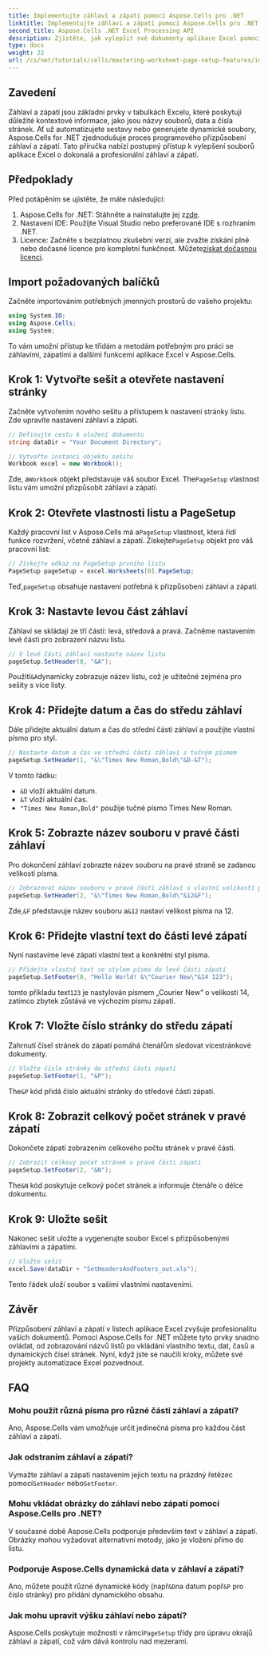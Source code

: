 ```yaml
---
title: Implementujte záhlaví a zápatí pomocí Aspose.Cells pro .NET
linktitle: Implementujte záhlaví a zápatí pomocí Aspose.Cells pro .NET
second_title: Aspose.Cells .NET Excel Processing API
description: Zjistěte, jak vylepšit své dokumenty aplikace Excel pomocí programového přizpůsobení záhlaví a zápatí pomocí Aspose.Cells pro .NET. Tento komplexní průvodce vás provede každým krokem – od nastavení sešitu až po dynamické vkládání názvu listu.
type: docs
weight: 22
url: /cs/net/tutorials/cells/mastering-worksheet-page-setup-features/implement-header-footer/
---
```

## Zavedení

Záhlaví a zápatí jsou základní prvky v tabulkách Excelu, které poskytují důležité kontextové informace, jako jsou názvy souborů, data a čísla stránek. Ať už automatizujete sestavy nebo generujete dynamické soubory, Aspose.Cells for .NET zjednodušuje proces programového přizpůsobení záhlaví a zápatí. Tato příručka nabízí postupný přístup k vylepšení souborů aplikace Excel o dokonalá a profesionální záhlaví a zápatí.

## Předpoklady

Před potápěním se ujistěte, že máte následující:

1.  Aspose.Cells for .NET: Stáhněte a nainstalujte jej z[zde](https://releases.aspose.com/cells/net/).
2. Nastavení IDE: Použijte Visual Studio nebo preferované IDE s rozhraním .NET.
3.  Licence: Začněte s bezplatnou zkušební verzí, ale zvažte získání plné nebo dočasné licence pro kompletní funkčnost. Můžete[získat dočasnou licenci](https://purchase.aspose.com/temporary-license/).

## Import požadovaných balíčků

Začněte importováním potřebných jmenných prostorů do vašeho projektu:

```csharp
using System.IO;
using Aspose.Cells;
using System;
```

To vám umožní přístup ke třídám a metodám potřebným pro práci se záhlavími, zápatími a dalšími funkcemi aplikace Excel v Aspose.Cells.

## Krok 1: Vytvořte sešit a otevřete nastavení stránky

Začněte vytvořením nového sešitu a přístupem k nastavení stránky listu. Zde upravíte nastavení záhlaví a zápatí.

```csharp
// Definujte cestu k uložení dokumentu
string dataDir = "Your Document Directory";

// Vytvořte instanci objektu sešitu
Workbook excel = new Workbook();
```

 Zde, a`Workbook` objekt představuje váš soubor Excel. The`PageSetup` vlastnost listu vám umožní přizpůsobit záhlaví a zápatí.

## Krok 2: Otevřete vlastnosti listu a PageSetup

 Každý pracovní list v Aspose.Cells má a`PageSetup` vlastnost, která řídí funkce rozvržení, včetně záhlaví a zápatí. Získejte`PageSetup` objekt pro váš pracovní list:

```csharp
// Získejte odkaz na PageSetup prvního listu
PageSetup pageSetup = excel.Worksheets[0].PageSetup;
```

 Teď,`pageSetup` obsahuje nastavení potřebná k přizpůsobení záhlaví a zápatí.

## Krok 3: Nastavte levou část záhlaví

Záhlaví se skládají ze tří částí: levá, středová a pravá. Začněme nastavením levé části pro zobrazení názvu listu.

```csharp
// V levé části záhlaví nastavte název listu
pageSetup.SetHeader(0, "&A");
```

 Použití`&A`dynamicky zobrazuje název listu, což je užitečné zejména pro sešity s více listy.

## Krok 4: Přidejte datum a čas do středu záhlaví

Dále přidejte aktuální datum a čas do střední části záhlaví a použijte vlastní písmo pro styl.

```csharp
// Nastavte datum a čas ve střední části záhlaví s tučným písmem
pageSetup.SetHeader(1, "&\"Times New Roman,Bold\"&D-&T");
```

V tomto řádku:
- `&D` vloží aktuální datum.
- `&T` vloží aktuální čas.
- `"Times New Roman,Bold"` použije tučné písmo Times New Roman.

## Krok 5: Zobrazte název souboru v pravé části záhlaví

Pro dokončení záhlaví zobrazte název souboru na pravé straně se zadanou velikostí písma.

```csharp
// Zobrazovat název souboru v pravé části záhlaví s vlastní velikostí písma
pageSetup.SetHeader(2, "&\"Times New Roman,Bold\"&12&F");
```

 Zde,`&F` představuje název souboru a`&12` nastaví velikost písma na 12.

## Krok 6: Přidejte vlastní text do části levé zápatí

Nyní nastavíme levé zápatí vlastní text a konkrétní styl písma.

```csharp
// Přidejte vlastní text se stylem písma do levé části zápatí
pageSetup.SetFooter(0, "Hello World! &\"Courier New\"&14 123");
```

 tomto příkladu text`123` je nastylován písmem „Courier New“ o velikosti 14, zatímco zbytek zůstává ve výchozím písmu zápatí.

## Krok 7: Vložte číslo stránky do středu zápatí

Zahrnutí čísel stránek do zápatí pomáhá čtenářům sledovat vícestránkové dokumenty.

```csharp
// Vložte číslo stránky do střední části zápatí
pageSetup.SetFooter(1, "&P");
```

 The`&P` kód přidá číslo aktuální stránky do středové části zápatí.

## Krok 8: Zobrazit celkový počet stránek v pravé zápatí

Dokončete zápatí zobrazením celkového počtu stránek v pravé části.

```csharp
// Zobrazit celkový počet stránek v pravé části zápatí
pageSetup.SetFooter(2, "&N");
```

 The`&N` kód poskytuje celkový počet stránek a informuje čtenáře o délce dokumentu.

## Krok 9: Uložte sešit

Nakonec sešit uložte a vygenerujte soubor Excel s přizpůsobenými záhlavími a zápatími.

```csharp
// Uložte sešit
excel.Save(dataDir + "SetHeadersAndFooters_out.xls");
```

Tento řádek uloží soubor s vašimi vlastními nastaveními.

## Závěr

Přizpůsobení záhlaví a zápatí v listech aplikace Excel zvyšuje profesionalitu vašich dokumentů. Pomocí Aspose.Cells for .NET můžete tyto prvky snadno ovládat, od zobrazování názvů listů po vkládání vlastního textu, dat, časů a dynamických čísel stránek. Nyní, když jste se naučili kroky, můžete své projekty automatizace Excel pozvednout.

## FAQ

### Mohu použít různá písma pro různé části záhlaví a zápatí?
Ano, Aspose.Cells vám umožňuje určit jedinečná písma pro každou část záhlaví a zápatí.

### Jak odstraním záhlaví a zápatí?
 Vymažte záhlaví a zápatí nastavením jejich textu na prázdný řetězec pomocí`SetHeader` nebo`SetFooter`.

### Mohu vkládat obrázky do záhlaví nebo zápatí pomocí Aspose.Cells pro .NET?
V současné době Aspose.Cells podporuje především text v záhlaví a zápatí. Obrázky mohou vyžadovat alternativní metody, jako je vložení přímo do listu.

### Podporuje Aspose.Cells dynamická data v záhlaví a zápatí?  
 Ano, můžete použít různé dynamické kódy (např`&D`na datum popř`&P` pro číslo stránky) pro přidání dynamického obsahu.

### Jak mohu upravit výšku záhlaví nebo zápatí?  
 Aspose.Cells poskytuje možnosti v rámci`PageSetup` třídy pro úpravu okrajů záhlaví a zápatí, což vám dává kontrolu nad mezerami.